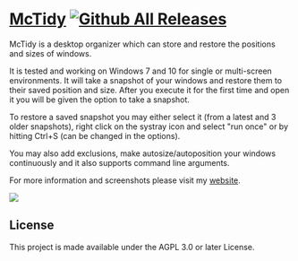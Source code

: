 
# [McTidy](https://www.dnkoukas.xyz) [![Github All Releases](https://img.shields.io/github/downloads/polemion/McTidy/total.svg)]()

McTidy is a desktop organizer which can store and restore the positions and sizes of windows.

It is tested and working on Windows 7 and 10 for single or multi-screen environments.
It will take a snapshot of your windows and restore them to their saved position and size.
After you execute it for the first time and open it you will be given the option to take a snapshot. 

To restore a saved snapshot you may either select it (from a latest and 3 older snapshots), right click on the systray icon and select "run once" or by hitting Ctrl+S (can be changed in the options).

You may also add exclusions, make autosize/autoposition your windows continuously and it also supports command line arguments.

For more information and screenshots please visit my [website](https://www.dnkoukas.xyz/mctidy/).

![](https://cdn-dnkoukas.pressidium.com/wp-content/uploads/2020/02/mctidy1.jpg)

## License

This project is made available under the AGPL 3.0 or later License.

